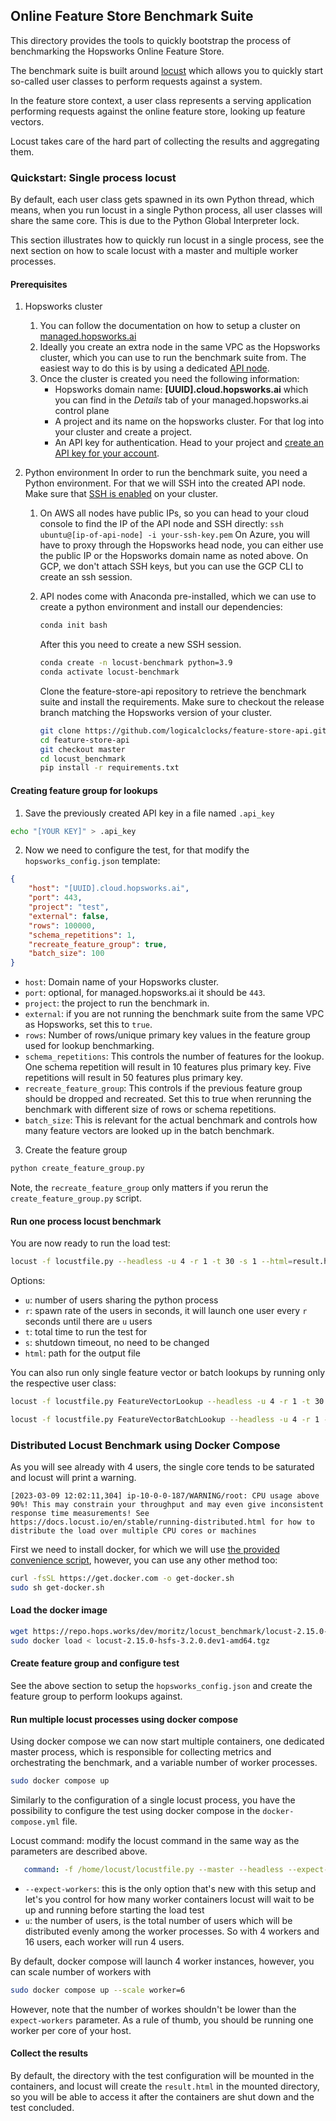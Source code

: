 ## Online Feature Store Benchmark Suite

This directory provides the tools to quickly bootstrap the process of benchmarking the Hopsworks Online Feature Store.

The benchmark suite is built around [locust](https://locust.io/) which allows you to quickly start so-called user classes to perform requests against a system.

In the feature store context, a user class represents a serving application performing requests against the online feature store, looking up feature vectors.

Locust takes care of the hard part of collecting the results and aggregating them.

### Quickstart: Single process locust

By default, each user class gets spawned in its own Python thread, which means, when you run locust in a single Python process, all user classes will share the same core. This is due to the Python Global Interpreter lock.

This section illustrates how to quickly run locust in a single process, see the next section on how to scale locust with a master and multiple worker processes.

#### Prerequisites

1. Hopsworks cluster
   1. You can follow the documentation on how to setup a cluster on [managed.hopsworks.ai](https://docs.hopsworks.ai/3.1/setup_installation/aws/cluster_creation/)
   2. Ideally you create an extra node in the same VPC as the Hopsworks cluster, which you can use to run the benchmark suite from. The easiest way to do this is by using a dedicated [API node](https://docs.hopsworks.ai/3.1/setup_installation/common/rondb/#api-nodes).
   3. Once the cluster is created you need the following information:
      - Hopsworks domain name: **[UUID].cloud.hopsworks.ai** which you can find in the *Details* tab of your managed.hopsworks.ai control plane
      - A project and its name on the hopsworks cluster. For that log into your cluster and create a project.
      - An API key for authentication. Head to your project and [create an API key for your account](https://docs.hopsworks.ai/3.1/user_guides/projects/api_key/create_api_key/).
2. Python environment
   In order to run the benchmark suite, you need a Python environment.
   For that we will SSH into the created API node. Make sure that [SSH is enabled](https://docs.hopsworks.ai/3.1/setup_installation/common/services/) on your cluster.

   1. On AWS all nodes have public IPs, so you can head to your cloud console to find the IP of the API node and SSH directly:
      `ssh ubuntu@[ip-of-api-node] -i your-ssh-key.pem`
      On Azure, you will have to proxy through the Hopsworks head node, you can either use the public IP or the Hopsworks domain name as noted above.
      On GCP, we don't attach SSH keys, but you can use the GCP CLI to create an ssh session.

   2. API nodes come with Anaconda pre-installed, which we can use to create a python environment and install our dependencies:

      ```bash
      conda init bash
      ```

      After this you need to create a new SSH session.

      ```bash
      conda create -n locust-benchmark python=3.9
      conda activate locust-benchmark
      ```

      Clone the feature-store-api repository to retrieve the benchmark suite and install the requirements.
      Make sure to checkout the release branch matching the Hopsworks version of your cluster.

      ```bash
      git clone https://github.com/logicalclocks/feature-store-api.git
      cd feature-store-api
      git checkout master
      cd locust_benchmark
      pip install -r requirements.txt
      ```

#### Creating feature group for lookups

1. Save the previously created API key in a file named `.api_key`

```bash
echo "[YOUR KEY]" > .api_key
```

2. Now we need to configure the test, for that modify the `hopsworks_config.json` template:

```json
{
    "host": "[UUID].cloud.hopsworks.ai",
    "port": 443,
    "project": "test",
    "external": false,
    "rows": 100000,
    "schema_repetitions": 1,
    "recreate_feature_group": true,
    "batch_size": 100
}
```

- `host`: Domain name of your Hopsworks cluster.
- `port`: optional, for managed.hopsworks.ai it should be `443`.
- `project`: the project to run the benchmark in.
- `external`: if you are not running the benchmark suite from the same VPC as Hopsworks, set this to `true`.
- `rows`: Number of rows/unique primary key values in the feature group used for lookup benchmarking.
- `schema_repetitions`: This controls the number of features for the lookup. One schema repetition will result in 10 features plus primary key. Five repetitions will result in 50 features plus primary key.
- `recreate_feature_group`: This controls if the previous feature group should be dropped and recreated. Set this to true when rerunning the benchmark with different size of rows or schema repetitions.
- `batch_size`: This is relevant for the actual benchmark and controls how many feature vectors are looked up in the batch benchmark.

3. Create the feature group

```bash
python create_feature_group.py
```

Note, the `recreate_feature_group` only matters if you rerun the `create_feature_group.py` script.

#### Run one process locust benchmark

You are now ready to run the load test:
```bash
locust -f locustfile.py --headless -u 4 -r 1 -t 30 -s 1 --html=result.html
```

Options:
- `u`: number of users sharing the python process
- `r`: spawn rate of the users in seconds, it will launch one user every `r` seconds until there are `u` users
- `t`: total time to run the test for
- `s`: shutdown timeout, no need to be changed
- `html`: path for the output file

You can also run only single feature vector or batch lookups by running only the respective user class:

```bash
locust -f locustfile.py FeatureVectorLookup --headless -u 4 -r 1 -t 30 -s 1 --html=result.html

locust -f locustfile.py FeatureVectorBatchLookup --headless -u 4 -r 1 -t 30 -s 1 --html=result.html
```

### Distributed Locust Benchmark using Docker Compose

As you will see already with 4 users, the single core tends to be saturated and locust will print a warning.



```
[2023-03-09 12:02:11,304] ip-10-0-0-187/WARNING/root: CPU usage above 90%! This may constrain your throughput and may even give inconsistent response time measurements! See https://docs.locust.io/en/stable/running-distributed.html for how to distribute the load over multiple CPU cores or machines
```

First we need to install docker, for which we will use [the provided convenience script](https://docs.docker.com/engine/install/ubuntu/#install-using-the-convenience-script), however, you can use any other method too:
```bash
curl -fsSL https://get.docker.com -o get-docker.sh
sudo sh get-docker.sh
```

#### Load the docker image

```bash
wget https://repo.hops.works/dev/moritz/locust_benchmark/locust-2.15.0-hsfs-3.2.0.dev1-amd64.tgz
sudo docker load < locust-2.15.0-hsfs-3.2.0.dev1-amd64.tgz
```

#### Create feature group and configure test

See the above section to setup the `hopsworks_config.json` and create the feature group to perform lookups against.

#### Run multiple locust processes using docker compose

Using docker compose we can now start multiple containers, one dedicated master process, which is responsible for collecting metrics and orchestrating the benchmark, and a variable number of worker processes.

```bash
sudo docker compose up
```

Similarly to the configuration of a single locust process, you have the possibility to configure the test using docker compose in the `docker-compose.yml` file.

Locust command: modify the locust command in the same way as the parameters are described above.

```yml
   command: -f /home/locust/locustfile.py --master --headless --expect-workers 4 -u 16 -r 1 -t 30 -s 1 --html=/home/locust/result.html
```

- `--expect-workers`: this is the only option that's new with this setup and let's you control for how many worker containers locust will wait to be up and running before starting the load test
- `u`: the number of users, is the total number of users which will be distributed evenly among the worker processes. So with 4 workers and 16 users, each worker will run 4 users.

By default, docker compose will launch 4 worker instances, however, you can scale number of workers with

```bash
sudo docker compose up --scale worker=6
```

However, note that the number of workes shouldn't be lower than the `expect-workers` parameter.
As a rule of thumb, you should be running one worker per core of your host.

#### Collect the results

By default, the directory with the test configuration will be mounted in the containers, and locust will create the `result.html` in the mounted directory, so you will be able to access it after the containers are shut down and the test concluded.
